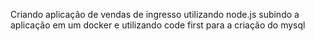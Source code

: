 Criando aplicação de vendas de ingresso utilizando node.js subindo a aplicação em um docker e utilizando code first para a criação do mysql
